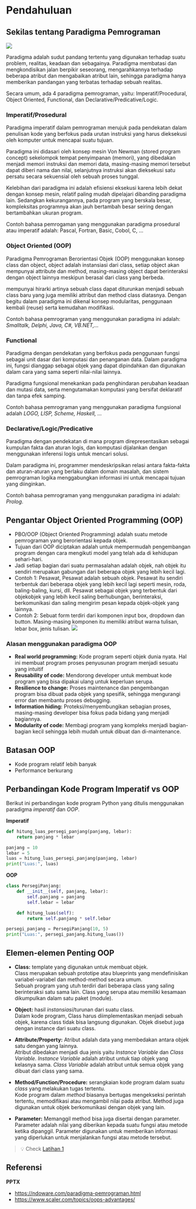 # Pendahuluan

## Sekilas tentang Paradigma Pemrograman

![](images/martial-arts.webp)

Paradigma adalah sudut pandang tertentu yang digunakan terhadap suatu problem, realitas, keadaan dan sebagainya. Paradigma membatasi dan mengkondisikan jalan berpikir seseorang, mengarahkannya terhadap beberapa atribut dan mengabaikan atribut lain, sehingga paradigma hanya memberikan pandangan yang terbatas terhadap sebuah realitas.

Secara umum, ada 4 paradigma pemrograman, yaitu: Imperatif/Procedural, Object Oriented, Functional, dan Declarative/Predicative/Logic.

### Imperatif/Prosedural
  
Paradigma imperatif dalam pemrograman merujuk pada pendekatan dalam penulisan kode yang berfokus pada urutan instruksi yang harus dieksekusi oleh komputer untuk mencapai suatu tujuan.

Paradigma ini didasari oleh konsep mesin Von Newman (stored program concept) sekelompok tempat penyimpanan (memori), yang dibedakan menjadi memori instruksi dan memori data, masing-masing memori tersebut dapat diberi nama dan nilai, selanjutnya instruksi akan dieksekusi satu persatu secara sekuensial oleh sebuah proses tunggal.

Kelebihan dari paradigma ini adalah efisiensi eksekusi karena lebih dekat dengan konsep mesin, relatif paling mudah dipelajari dibanding paradigma lain. Sedangkan kekurangannya, pada program yang berskala besar, kompleksitas programnya akan jauh bertambah besar seiring dengan bertambahkan ukuran program.

Contoh bahasa pemrogaman yang menggunakan paradigma prosedural atau imperatif adalah: Pascal, Fortran, Basic, Cobol, C, ...
  
### Object Oriented (OOP)
  
Paradigma Pemrograman Berorientasi Objek (OOP) menggunakan konsep class dan object, object adalah instansiasi dari class, setiap object akan mempunyai attribute dan method, masing-masing object dapat berinteraksi dengan object lainnya meskipun berasal dari class yang berbeda.

mempunyai hirarki artinya sebuah class dapat diturunkan menjadi sebuah class baru yang juga memiliki attribut dan method class diatasnya. Dengan begitu dalam paradigma ini dikenal konsep modularitas, penggunaan kembali (reuse) serta kemudahan modifikasi.

Contoh bahasa pemrograman yang menggunakan paradigma ini adalah: _Smalltalk, Delphi, Java, C#, VB.NET,..._

### Functional
  
Paradigma dengan pendekatan yang berfokus pada penggunaan fungsi sebagai unit dasar dari komputasi dan penanganan data. Dalam paradigma ini, fungsi dianggap sebagai objek yang dapat dipindahkan dan digunakan dalam cara yang sama seperti nilai-nilai lainnya.

Paradigma fungsional menekankan pada penghindaran perubahan keadaan dan mutasi data, serta mengutamakan komputasi yang bersifat deklaratif dan tanpa efek samping.

Contoh bahasa pemrograman yang menggunakan paradigma fungsional adalah _LOGO, LISP, Scheme, Haskell, ..._

### Declarative/Logic/Predicative
  
Paradigma dengan  pendekatan di mana program direpresentasikan sebagai kumpulan fakta dan aturan logis, dan komputasi dijalankan dengan menggunakan inferensi logis untuk mencari solusi.

Dalam paradigma ini, programmer mendeskripsikan relasi antara fakta-fakta dan aturan-aturan yang berlaku dalam domain masalah, dan sistem pemrograman logika menggabungkan informasi ini untuk mencapai tujuan yang diinginkan.

Contoh bahasa pemrograman yang menggunakan paradigma ini adalah: _Prolog_.


## Pengantar Object Oriented Programming (OOP)
* PBO/OOP (Object Oriented Programming) adalah suatu metode pemrograman yang berorientasi kepada objek.
* Tujuan dari OOP diciptakan adalah untuk mempermudah pengembangan program dengan cara mengikuti model yang telah ada di kehidupan sehari-hari.
* Jadi setiap bagian dari suatu permasalahan adalah objek, nah objek itu sendiri merupakan gabungan dari beberapa objek yang lebih kecil lagi.
* Contoh 1: Pesawat, Pesawat adalah sebuah objek. Pesawat itu sendiri terbentuk dari beberapa objek yang lebih kecil lagi seperti mesin, roda, baling-baling, kursi, dll. Pesawat sebagai objek yang terbentuk dari objekobjek yang lebih kecil saling berhubungan, berinteraksi, berkomunikasi dan saling mengirim pesan kepada objek-objek yang lainnya.
* Contoh 2: Sebuat form terdiri dari komponen input box, dropdown dan button. Masing-masing komponen itu memiliki atribut warna tulisan, lebar box, jenis tulisan.
  ![](images/simple-form.png)
 
### Alasan menggunakan paradigma OOP
* **Real world programming:** Kode program seperti objek dunia nyata. Hal ini membuat program proses penyusunan program menjadi sesuatu yang intuitif
* **Reusability of code:** Mendorong developer untuk membuat kode program yang bisa dipakai ulang untuk keperluan serupa.
* **Resilience to change:** Proses maintenance dan pengembangan program bisa dibuat pada objek yang spesifik, sehingga mengurangi error dan membantu proses debugging.
* **Information hiding:** Proteksi/menyembungikan sebagian proses, masing-masing developer bisa fokus pada bidang yang menjadi bagiannya.
* **Modularity of code:** Membagi program yang kompleks menjadi bagian-bagian kecil sehingga lebih mudah untuk dibuat dan di-maintenance.

## Batasan OOP
* Kode program relatif lebih banyak
* Performance berkurang

## Perbandingan Kode Program Imperatif vs OOP
Berikut ini perbandingan kode program Python yang ditulis menggunakan paradigma _imperatif_ dan _OOP_.

**Imperatif**
```python
def hitung_luas_persegi_panjang(panjang, lebar):
    return panjang * lebar

panjang = 10
lebar = 5
luas = hitung_luas_persegi_panjang(panjang, lebar)
print("Luas:", luas)
```

**OOP**
```python
class PersegiPanjang:
    def __init__(self, panjang, lebar):
        self.panjang = panjang
        self.lebar = lebar

    def hitung_luas(self):
        return self.panjang * self.lebar

persegi_panjang = PersegiPanjang(10, 5)
print("Luas:", persegi_panjang.hitung_luas())
```

## Elemen-elemen Penting OOP
- **Class:** template yang digunakan untuk membuat objek.\
  Class merupakan sebuah prototipe atau blueprints yang mendefinisikan variabel-variabel dan method-method secara umum.\
  Sebuah program yang utuh terdiri dari beberapa class yang saling berinteraksi satu sama lain. Class yang serupa atau memiliki kesamaan dikumpulkan dalam satu paket (module).
- **Object:** hasil _instansiasi_/turunan dari suatu class.\
  Dalam kode program, Class harus diimplementasikan menjadi sebuah objek, karena class tidak bisa langsung digunakan. Objek disebut juga dengan instance dari suatu class.

- **Attribute/Property:** Atribut adalah data yang membedakan antara objek satu dengan yang lainnya.\
  Atribut dibedakan menjadi dua jenis yaitu _Instance Variable_ dan _Class Variable_.
  _Instance Variable_ adalah atribut untuk tiap objek yang kelasnya sama.
  _Class Variable_ adalah atribut untuk semua objek yang dibuat dari class yang sama.

- **Method/Function/Procedure:** serangkaian kode program dalam suatu _class_ yang melakukan tugas tertentu.\
  Kode program dalam _method_ biasanya bertugas mengekseksi perintah tertentu, memodifikasi atau mengambil nilai pada atribut. Method juga digunakan untuk objek berkomunikasi dengan objek yang lain. 
  
- **Parameter:** Memanggil method bisa juga disertai dengan parameter.
  Parameter adalah nilai yang diberikan kepada suatu fungsi atau metode ketika dipanggil. Parameter digunakan untuk memberikan informasi yang diperlukan untuk menjalankan fungsi atau metode tersebut.

> 💡 Check [Latihan 1](latihan/latihan-01.md)



## Referensi

**PPTX**
- https://ndoware.com/paradigma-pemrograman.html
- https://www.scaler.com/topics/oops-advantages/